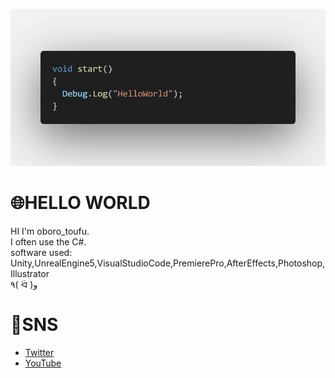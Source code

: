 ![banner](code.png)

# 🌐HELLO WORLD
HI I'm oboro_toufu.<br>
I often use the C#.<br>
software used: Unity,UnrealEngine5,VisualStudioCode,PremierePro,AfterEffects,Photoshop,Illustrator<br>
٩( ᐛ )و

# 👾SNS
* [Twitter](https://twitter.com/Toufu_studio)
* [YouTube](https://www.youtube.com/@toufu_studio)

